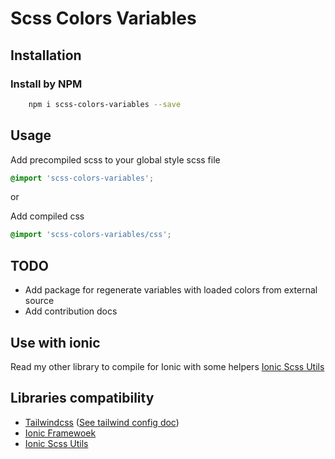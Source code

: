 # Scss Colors Variables

## Installation

### Install by NPM

```bash
    npm i scss-colors-variables --save
```

## Usage

Add precompiled scss to your global style scss file

```scss
@import 'scss-colors-variables';
```

or

Add compiled css

```scss
@import 'scss-colors-variables/css';
```

## TODO

- Add package for regenerate variables with loaded colors from external source
- Add contribution docs

## Use with ionic

Read my other library to compile for Ionic with some helpers [Ionic Scss Utils](https://github.com/danilozano413/ionic-scss-utils)

## Libraries compatibility

- [Tailwindcss](https://tailwindcss.com/) ([See tailwind config doc](./TAILWIND_CONFIG_DOC.md))
- [Ionic Framewoek](https://ionicframework.com/)
- [Ionic Scss Utils](https://github.com/danilozano413/ionic-scss-utils)
